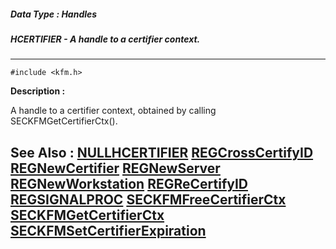 ##### Data Type : Handles
##### HCERTIFIER - A handle to a certifier context.
---
```
#include <kfm.h>
```
**Description :**

A handle to a certifier context, obtained by calling SECKFMGetCertifierCtx().

**See Also :**
[NULLHCERTIFIER](/reference/Symb/NULLHCERTIFIER)
[REGCrossCertifyID](/reference/Func/REGCrossCertifyID)
[REGNewCertifier](/reference/Func/REGNewCertifier)
[REGNewServer](/reference/Func/REGNewServer)
[REGNewWorkstation](/reference/Func/REGNewWorkstation)
[REGReCertifyID](/reference/Func/REGReCertifyID)
[REGSIGNALPROC](/reference/Data/REGSIGNALPROC)
[SECKFMFreeCertifierCtx](/reference/Func/SECKFMFreeCertifierCtx)
[SECKFMGetCertifierCtx](/reference/Func/SECKFMGetCertifierCtx)
[SECKFMSetCertifierExpiration](/reference/Func/SECKFMSetCertifierExpiration)
---
